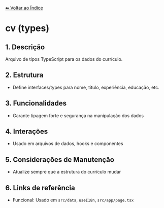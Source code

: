 [⬅ Voltar ao Índice](../README_INDEX.md)

# cv (types)

## 1. Descrição
Arquivo de tipos TypeScript para os dados do currículo.

## 2. Estrutura
- Define interfaces/types para nome, título, experiência, educação, etc.

## 3. Funcionalidades
- Garante tipagem forte e segurança na manipulação dos dados

## 4. Interações
- Usado em arquivos de dados, hooks e componentes

## 5. Considerações de Manutenção
- Atualize sempre que a estrutura do currículo mudar

## 6. Links de referência
- Funcional: Usado em `src/data`, `useI18n`, `src/app/page.tsx`
